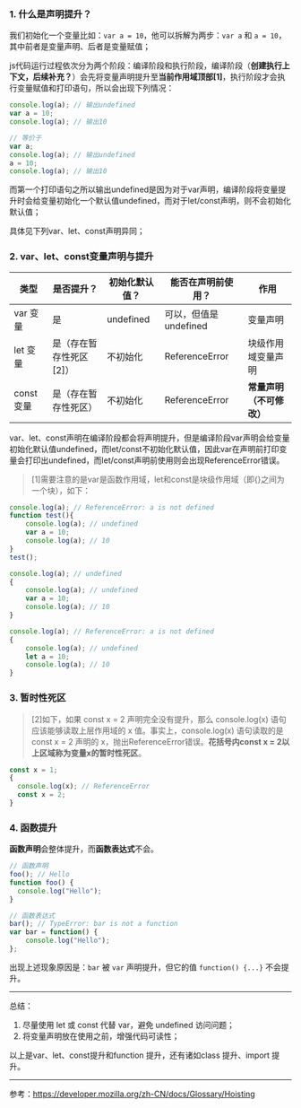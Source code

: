 ### 1. 什么是声明提升？
我们初始化一个变量比如：`var a = 10`，他可以拆解为两步：`var a` 和 `a = 10`，其中前者是变量声明、后者是变量赋值；

js代码运行过程依次分为两个阶段：编译阶段和执行阶段，编译阶段（**创建执行上下文，后续补充？**）会先将变量声明提升至**当前作用域顶部[1]**，执行阶段才会执行变量赋值和打印语句，所以会出现下列情况：

```js
console.log(a); // 输出undefined
var a = 10;
console.log(a); // 输出10

// 等价于
var a;
console.log(a); // 输出undefined
a = 10;
console.log(a); // 输出10
```
而第一个打印语句之所以输出undefined是因为对于var声明，编译阶段将变量提升时会给变量初始化一个默认值undefined，而对于let/const声明，则不会初始化默认值；

具体见下列var、let、const声明异同；

### 2. var、let、const变量声明与提升

| 类型 | 是否提升？ | 初始化默认值？	| 能否在声明前使用？ | 作用 |
| ---- | --- | --- | --- | --- |
| var 变量 | 是	| undefined	| 可以，但值是 undefined | 变量声明 |
| let 变量 | 是（存在暂存性死区[2]） | 不初始化 |	ReferenceError | 块级作用域变量声明 |
| const 变量 | 是（存在暂存性死区） | 不初始化 | ReferenceError | **常量声明（不可修改）** |

var、let、const声明在编译阶段都会将声明提升，但是编译阶段var声明会给变量初始化默认值undefined，而let/const不初始化默认值，因此var在声明前打印变量会打印出undefined，而let/const声明前使用则会出现ReferenceError错误。

> [1]需要注意的是var是函数作用域，let和const是块级作用域（即{}之间为一个块），如下：

```js
console.log(a); // ReferenceError: a is not defined
function test(){
    console.log(a); // undefined
    var a = 10;
    console.log(a); // 10
}
test();

console.log(a); // undefined
{
    console.log(a); // undefined
    var a = 10;
    console.log(a); // 10
}

console.log(a); // ReferenceError: a is not defined
{
    console.log(a); // undefined
    let a = 10;
    console.log(a); // 10
}
```

### 3. 暂时性死区

> [2]如下，如果 const x = 2 声明完全没有提升，那么 console.log(x) 语句应该能够读取上层作用域的 x 值。事实上，console.log(x) 语句读取的是 const x = 2 声明的 x，抛出ReferenceError错误。**花括号内const x = 2以上区域称为变量x的暂时性死区**。

```js
const x = 1;
{
  console.log(x); // ReferenceError
  const x = 2;
}
```

### 4. 函数提升

**函数声明**会整体提升，而**函数表达式**不会。

```js
// 函数声明
foo(); // Hello
function foo() {
  console.log("Hello");
}

// 函数表达式
bar(); // TypeError: bar is not a function
var bar = function() {
    console.log("Hello");
};
```

出现上述现象原因是：`bar` 被 `var` 声明提升，但它的值 `function() {...}` 不会提升。

---

总结：

1. 尽量使用 let 或 const 代替 var，避免 undefined 访问问题；
2. 将变量声明放在使用之前，增强代码可读性；

以上是var、let、const提升和function 提升，还有诸如class 提升、import 提升。

---

参考：https://developer.mozilla.org/zh-CN/docs/Glossary/Hoisting
